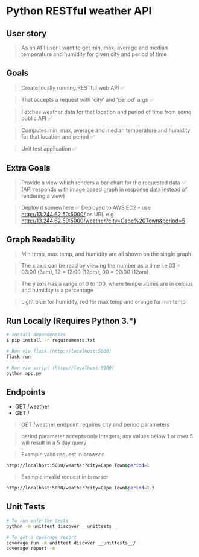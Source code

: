 # Python RESTful weather API

## User story

> As an API user I want to get min, max, average and median temperature and humidity for given city and period of time

## Goals

> Create locally running RESTful web API ✅

> That accepts a request with 'city' and 'period' args ✅

> Fetches weather data for that location and period of time from some public API ✅

> Computes min, max, average and median temperature and humidity for that location and period ✅

> Unit test application ✅

## Extra Goals

> Provide a view which renders a bar chart for the requested data ✅ (API responds with image based graph in response data instead of rendering a view)

> Deploy it somewhere ✅ Deployed to AWS EC2 - use http://13.244.62.50:5000/ as URL e.g http://13.244.62.50:5000/weather?city=Cape%20Town&period=5

## Graph Readability

> Min temp, max temp, and humidity are all shown on the single graph

> The x axis can be read by viewing the number as a time i.e 03 = 03:00 (3am), 12 = 12:00 (12pm), 00 = 00:00 (12am)

> The y axis has a range of 0 to 100, where temperatures are in celcius and humidity is a percentage

> Light blue for humidity, red for max temp and orange for min temp

## Run Locally (Requires Python 3.*)

``` bash
# Install dependencies
$ pip install -r requirements.txt

# Run via flask (http://localhost:5000)
flask run

# Run via script (http://localhost:5000)
python app.py
```

## Endpoints

* GET     /weather
* GET     /

> GET /weather endpoint requires city and period parameters

> period parameter accepts only integers, any values below 1 or over 5 will result in a 5 day query

> Example valid request in browser
``` bash
http://localhost:5000/weather?city=Cape Town&period=1
```

> Example invalid request in browser
``` bash
http://localhost:5000/weather?city=Cape Town&period=1.5
```

## Unit Tests

``` bash
# To run only the tests
python -m unittest discover __unittests__

# To get a coverage report
coverage run -m unittest discover __unittests__/
coverage report -m
```